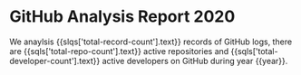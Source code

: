 # GitHub Analysis Report 2020

We anaylsis {{slqs['total-record-count'].text}} records of GitHub logs, there are {{sqls['total-repo-count'].text}} active repositories and {{sqls['total-developer-count'].text}} active developers on GitHub during year {{year}}.
